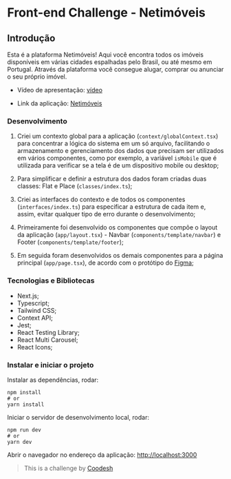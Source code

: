 # Front-end Challenge - Netimóveis

## Introdução

Esta é a plataforma Netimóveis! Aqui você encontra todos os imóveis disponíveis em várias cidades espalhadas pelo Brasil, ou até mesmo em Portugal. Através da plataforma você consegue alugar, comprar ou anunciar o seu próprio imóvel.

- Vídeo de apresentação: [vídeo](https://www.loom.com/embed/744801d0cf044b7ab42681a3e33ce712)

- Link da aplicação: [Netimóveis](https://netimoveis.vercel.app/)

### Desenvolvimento

1. Criei um contexto global para a aplicação (`context/globalContext.tsx`) para concentrar a lógica do sistema em um só arquivo, facilitando o armazenamento e gerenciamento dos dados que precisam ser utilizados em vários componentes, como por exemplo, a variável `isMobile` que é utilizada para verificar se a tela é de um dispositivo mobile ou desktop;

2. Para simplificar e definir a estrutura dos dados foram criadas duas classes: Flat e Place (`classes/index.ts`);

3. Criei as interfaces do contexto e de todos os componentes (`interfaces/index.ts`) para especificar a estrutura de cada item e, assim, evitar qualquer tipo de erro durante o desenvolvimento;

4. Primeiramente foi desenvolvido os componentes que compõe o layout da aplicação (`app/layout.tsx`) - Navbar (`components/template/navbar`) e Footer (`components/template/footer`);

5. Em seguida foram desenvolvidos os demais componentes para a página principal (`app/page.tsx`), de acordo com o protótipo do [Figma](https://www.figma.com/file/2EtnsMH0vQ5IeNRDmd6Gez/Untitled?type=design&node-id=1-215&mode=design&t=VczS9FvOybobEkfg-0);

### Tecnologias e Bibliotecas

- Next.js;
- Typescript;
- Tailwind CSS;
- Context API;
- Jest;
- React Testing Library;
- React Multi Carousel;
- React Icons;

### Instalar e iniciar o projeto
Instalar as dependências, rodar:
```
npm install
# or
yarn install
```

Iniciar o servidor de desenvolvimento local, rodar:
```
npm run dev
# or
yarn dev
```

Abrir o navegador no endereço da aplicação: [http://localhost:3000](http://localhost:3000)

>  This is a challenge by [Coodesh](https://coodesh.com/)
